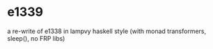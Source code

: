 # e1339
a re-write of e1338 in lampvy haskell style (with monad transformers, sleep(), no FRP libs) 
